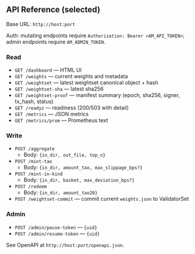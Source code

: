 ## API Reference (selected)

Base URL: `http://host:port`

Auth: mutating endpoints require `Authorization: Bearer <AM_API_TOKEN>`; admin endpoints require `AM_ADMIN_TOKEN`.

### Read
- `GET /dashboard` — HTML UI
- `GET /weights` — current weights and metadata
- `GET /weightset` — latest weightset canonical object + hash
- `GET /weightset-sha` — latest sha256
- `GET /weightset-proof` — manifest summary (epoch, sha256, signer, tx_hash, status)
- `GET /readyz` — readiness (200/503 with detail)
- `GET /metrics` — JSON metrics
- `GET /metrics/prom` — Prometheus text

### Write
- `POST /aggregate`
  - Body: `{in_dir, out_file, top_n}`
- `POST /mint-tao`
  - Body: `{in_dir, amount_tao, max_slippage_bps?}`
- `POST /mint-in-kind`
  - Body: `{in_dir, basket, max_deviation_bps?}`
- `POST /redeem`
  - Body: `{in_dir, amount_tao20}`
- `POST /weightset-commit` — commit current `weights.json` to ValidatorSet

### Admin
- `POST /admin/pause-token` — `{uid}`
- `POST /admin/resume-token` — `{uid}`

See OpenAPI at `http://host:port/openapi.json`.



